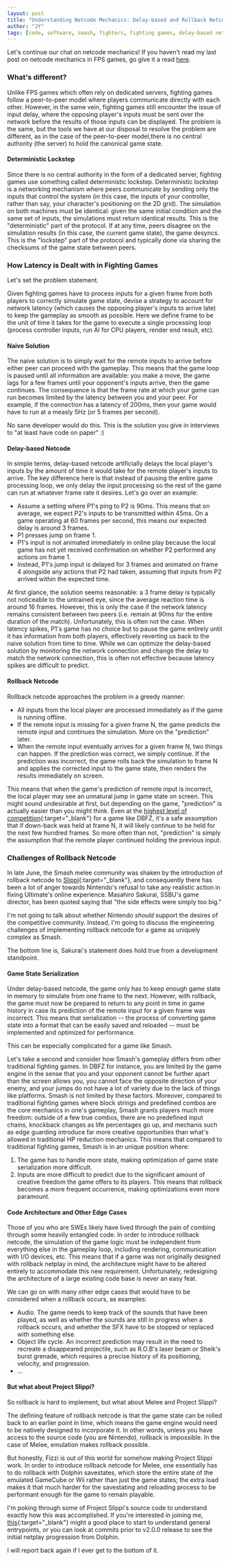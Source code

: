```yaml
---
layout: post
title: "Understanding Netcode Mechanics: Delay-based and Rollback Netcode in Fighting Games"
author: "JY"
tags: [code, software, smash, fighters, fighting games, delay-based netcode, rollback netcode, netcode, fps, games, shooters, melee, fizzi, slippi]
---
```


Let's continue our chat on netcode mechanics! If you haven't read my last post on netcode mechanics in FPS games, go give it a read [here](https://jy-h.github.io/fps-netcode-mechanics.html).

### What's different?
Unlike FPS games which often rely on dedicated servers, fighting games follow a peer-to-peer model where players communicate directly with each other. However, in the same vein, fighting games still encounter the issue of input delay, where the opposing player's inputs must be sent over the network before the results of those inputs can be
displayed. The problem is the same, but the tools we have at our disposal to resolve the problem are different, as in the case of the peer-to-peer model,there is no central authority (the server) to hold the canonical game state.

#### Deterministic Lockstep
Since there is no central authority in the form of a dedicated server, fighting games use something called deterministic lockstep. Deterministic lockstep is a networking mechanism where peers communicate by sending only the inputs that control the system (in this case, the inputs of your controller, rather than say, your character's positioning on the 2D grid). The simulation on both machines must be identical: given the same initial condition and the same set of inputs, the simulations must return identical results. This is the
"deterministic" part of the protocol. If at any time, peers disagree on the simulation results (in this case, the current game state), the game desyncs. This is the "lockstep" part of the protocol and typically done via sharing the checksums of the game state between peers.

### How Latency is Dealt with in Fighting Games
Let's set the problem statement.

Given fighting games have to process inputs for a given frame from both players to correctly simulate game state, devise a strategy to account for network latency (which causes the opposing player's inputs to arrive late) to keep the gameplay as smooth as possible. Here we define frame to be the unit of time it takes for the game to execute a single processing loop (process controller inputs, run AI for CPU players, render end result, etc). 

#### Naive Solution
The naive solution is to simply wait for the remote inputs to arrive before either peer can proceed with the gameplay. This means that the game loop is paused until all information are available: you make a move, the game lags for a few frames until your opponent's inputs arrive, then the game continues. The consequence is that the frame rate at which your game can run becomes limited by the latency between you and your peer. For example, if the connection has a latency of 200ms, then your game would have to run at a measly 5Hz (or 5 frames per second).

No sane developer would do this. This is the solution you give in interviews to "at least have code on paper" :)

#### Delay-based Netcode
In simple terms, delay-based netcode artificially delays the local player's inputs by the amount of time it would take for the remote player's inputs to arrive. The key difference here is that instead of pausing the entire game processing loop, we only delay the input processing so the rest of the game can run at whatever frame rate it desires. Let's go over an example:
* Assume a setting where P1's ping to P2 is 90ms. This means that on average, we expect P2's inputs to be transmitted within 45ms. On a game operating at 60 frames per second, this means our expected delay is around 3 frames.
* P1 presses jump on frame 1.
* P1's input is not animated immediately in online play because the local game has not yet received confirmation on whether P2 performed any actions on frame 1.
* Instead, P1's jump input is delayed for 3 frames and animated on frame 4 alongside any actions that P2 had taken, assuming that inputs from P2 arrived within the expected time.

At first glance, the solution seems reasonable: a 3 frame delay is typically not noticeable to the untrained eye, since the average reaction time is around 16 frames. However, this is only the case if the network latency remains consistent between two peers (i.e. remain at 90ms for the entire duration of the match). Unfortunately, this is often not the case. When latency spikes, P1's game has no choice but to pause the game entirely until it has information from
both players, effectively reverting us back to the naive solution from time to time. While we can optimize the delay-based solution by monitoring the network connection and change the delay to match the network connection, this is often not effective because latency spikes are difficult to predict.


#### Rollback Netcode
Rollback netcode approaches the problem in a greedy manner:
* All inputs from the local player are processed immediately as if the game is running offline.
* If the remote input is missing for a given frame N, the game predicts the remote input and continues the simulation. More on the "prediction" later.
* When the remote input eventually arrives for a given frame N, two things can happen. If the prediction was correct, we simply continue. If the prediction was incorrect, the game rolls back the simulation to frame N and applies the corrected input to the game state, then renders the results immediately on screen. 

This means that when the game's prediction of remote input is incorrect, the local player may see an unnatural jump in game state on screen. This might sound undesirable at first, but depending on the game, "prediction" is actually easier than you might think. Even at the [highest level of competition](https://youtu.be/pdahogyJCNI?t=1034){:target="_blank"} for a game like DBFZ, it's a safe assumption that if down-back was held at frame N, it will likely continue to be held for the next
few hundred frames. So more often than not, "prediction" is simply the assumption that the remote player continued holding the previous input.

### Challenges of Rollback Netcode
In late June, the Smash melee community was shaken by the introduction of rollback netcode to [Slippi](https://slippi.gg/){:target="_blank"}, and consequently there has been a lot of anger towards Nintendo's refusal to take any realistic action in fixing Ultimate's online experience. Masahiro Sakurai, SSBU's game director, has been quoted saying that "the side effects were simply too big."

I'm not going to talk about whether Nintendo _should_ support the desires of the competitive community. Instead, I'm going to discuss the engineering challenges of implementing rollback netcode for a game as uniquely complex as Smash. 

The bottom line is, Sakurai's statement does hold true from a development standpoint.

#### Game State Serialization
Under delay-based netcode, the game only has to keep enough game state in memory to simulate from one frame to the next. However, with rollback, the game must now be prepared to return to any point in time in game history in case its prediction of the remote input for a given frame was incorrect. This means that serialization -- the process of converting game state into a format that can be easily saved and reloaded -- must be implemented and optimized for performance.

This can be especially complicated for a game like Smash.

Let's take a second and consider how Smash's gameplay differs from other traditional fighting games. In DBFZ for instance, you are limited by the game engine in the sense that you and your opponent cannot be further apart than the screen allows you, you cannot face the opposite direction of your enemy, and your jumps do not have a lot of variety due to the lack of things like platforms. Smash is not limited by these
factors. Moreover, compared to traditional fighting games where block strings and predefined combos are the core mechanics in one's gameplay, Smash grants players much more freedom: outside of a few true combos, there are no predefined input chains, knockback changes as life percentages go up, and mechanis such as edge guarding introduce far more creative opportunities than what's allowed in traditional HP reduction mechanics. This means that compared to traditional fighting games, Smash is in an unique position where:
1. The game has to handle more state, making optimization of game state serialization more difficult.
2. Inputs are more difficult to predict due to the significant amount of creative freedom the game offers to its players. This means that rollback becomes a more frequent occurrence, making optimizations even more paramount.

#### Code Architecture and Other Edge Cases
Those of you who are SWEs likely have lived through the pain of combing through some heavily entangled code. In order to introduce rollback netcode, the simulation of the game logic must be independent from everything else in the gameplay loop, including rendering, communication with I/O devices, etc. This means that if a game was not originally designed with rollback netplay in mind, the architecture might have to be altered entirely to accommodate this new
requirement. Unfortunately, redesigning the architecture of a large existing code base is never an easy feat.

We can go on with many other edge cases that would have to be considered when a rollback occurs, as examples:
* Audio. The game needs to keep track of the sounds that have been played, as well as whether the sounds are still in progress when a rollback occurs, and whether the SFX have to be stopped or replaced with something else. 
* Object life cycle. An incorrect prediction may result in the need to recreate a disappeared projectile, such as R.O.B's laser beam or Sheik's burst grenade, which requires a precise history of its positioning, velocity, and progression.
* ...

#### But what about Project Slippi?
So rollback is hard to implement, but what about Melee and Project Slippi?

The defining feature of rollback netcode is that the game state can be rolled back to an earlier point in time, which means the game engine would need to be natively designed to incorporate it. In other words, unless you have access to the source code (you are Nintendo), rollback is impossible. In the case of Melee, emulation makes rollback possible.

But honestly, Fizzi is out of this world for somehow making Project Slippi work. In order to introduce rollback netcode for Melee, one essentially has to do rollback with Dolphin savestates, which store the entire state of the emulated GameCube or Wii rather than just the game states; the extra load makes it that much harder for the savestating and reloading process to be performant enough for the game to remain playable.

I'm poking through some of Project Slippi's source code to understand exactly how this was accomplished. If you're interested in joining me, [this](https://github.com/project-slippi/Ishiiruka/blob/slippi/Source/Core/Core/HW/EXI_DeviceSlippi.cpp#L1467){:target="_blank"} might a good place to start to understand general entrypoints, or you can look at commits prior to v2.0.0 release to see the initial netplay progression from Dolphin.

I will report back again if I ever get to the bottom of it.
